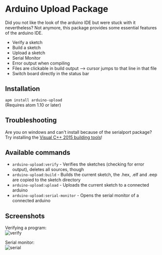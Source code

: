 # Arduino Upload Package

Did you not like the look of the arduino IDE but were stuck with it nevertheless? Not anymore, this package provides some essential features of the arduino IDE.

* Verify a sketch
* Build a sketch
* Upload a sketch
* Serial Monitor
* Error output when compiling
* Files are clickable in build output --> cursor jumps to that line in that file
* Switch board directly in the status bar

## Installation
`apm install arduino-upload`  
(Requires atom 1.10 or later)

## Troubleshooting
Are you on windows and can't install because of the serialport package? Try installing the [Visual C++ 2015 building tools](http://landinghub.visualstudio.com/visual-cpp-build-tools)!

## Available commands
* `arduino-upload:verify` - Verifies the sketches (checking for error output), deletes all sources, though
* `arduino-upload:build` - Builds the current sketch, the .hex, .elf and .eep are copied to the sketch directory
* `arduino-upload:upload` - Uploads the current sketch to a connected arduino
* `arduino-upload:serial-monitor` - Opens the serial monitor of a connected arduino

## Screenshots
Verifying a program:  
![verify](https://github.com/Sorunome/arduino-upload/blob/master/screenshots/verify.gif?raw=true)

Serial monitor:  
![serial](https://github.com/Sorunome/arduino-upload/blob/master/screenshots/serial.gif?raw=true)
